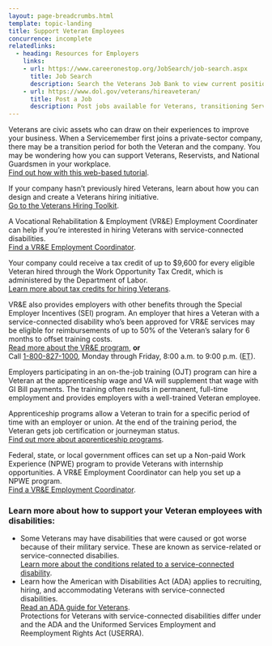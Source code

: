 ```yaml
---
layout: page-breadcrumbs.html
template: topic-landing
title: Support Veteran Employees
concurrence: incomplete
relatedlinks:
  - heading: Resources for Employers
    links:
    - url: https://www.careeronestop.org/JobSearch/job-search.aspx
      title: Job Search
      description: Search the Veterans Job Bank to view current positions.
    - url: https://www.dol.gov/veterans/hireaveteran/
      title: Post a Job
      description: Post jobs available for Veterans, transitioning Servicemembers, and their families.
---
```


<div class="va-introtext">

Veterans are civic assets who can draw on their experiences to improve your business. When a Servicemember first joins a private-sector company, there may be a transition period for both the Veteran and the company. You may be wondering how you can support Veterans, Reservists, and National Guardsmen in your workplace. <br> [Find out how with this web-based tutorial](https://www.va.gov/VETSINWORKPLACE/training/EAP/default.htm).

</div>

If your company hasn’t previously hired Veterans, learn about how you can design and create a Veterans hiring initiative. <br> 
[Go to the Veterans Hiring Toolkit](http://www.dol.gov/vets/ahaw/index.htm). <br> 

A Vocational Rehabilitation & Employment (VR&E) Employment Coordinater can help if you’re interested in hiring Veterans with service-connected disabilities. <br> 
[Find a VR&E Employment Coordinator](https://www.benefits.va.gov/VOCREHAB/docs/EmploymentCoordinators.xls). <br> 

Your company could receive a tax credit of up to $9,600 for every eligible Veteran hired through the Work Opportunity Tax Credit, which is administered by the Department of Labor. <br> [Learn more about tax credits for hiring Veterans]( https://www.doleta.gov/business/incentives/opptax/eligible.cfm#Veterans).

VR&E also provides employers with other benefits through the Special Employer Incentives (SEI) program. An employer that hires a Veteran with a service-connected disability who’s been approved for VR&E services may be eligible for reimbursements of up to 50% of the Veteran’s salary for 6 months to offset training costs. <br> [Read more about the VR&E program](/employment/vocational-rehab-and-employment/), **or** <br> 
Call <a href="tel:+1-800-827-1000">1-800-827-1000</a>, Monday through Friday, 8:00 a.m. to 9:00 p.m. (<abbr title="eastern time">ET</abbr>).

Employers participating in an on-the-job training (OJT) program can hire a Veteran at the apprenticeship wage and VA will supplement that wage with GI Bill payments. The training often results in permanent, full-time employment and provides employers with a well-trained Veteran employee.

Apprenticeship programs allow a Veteran to train for a specific period of time with an employer or union. At the end of the training period, the Veteran gets job certification or journeyman status. <br> [Find out more about apprenticeship programs](https://www.dol.gov/apprenticeship/).

Federal, state, or local government offices can set up a Non-paid Work Experience (NPWE) program to provide Veterans with internship opportunities. A VR&E Employment Coordinator can help you set up a NPWE program. <br>
[Find a VR&E Employment Coordinator](https://www.benefits.va.gov/VOCREHAB/docs/EmploymentCoordinators.xls).

### Learn more about how to support your Veteran employees with disabilities:

- Some Veterans may have disabilities that were caused or got worse because of their military service. These are known as service-related or service-connected disabilies. <br> [Learn more about the conditions related to a service-connected disability](/disability-benefits/conditions/).
- Learn how the American with Disabilities Act (ADA) applies to recruiting, hiring, and accommodating Veterans with service-connected disabilities. <br> [Read an ADA guide for Veterans](http://www.eeoc.gov/eeoc/publications/ada_veterans.cfm). 
<br>Protections for Veterans with service-connected disabilities differ under and the ADA and the Uniformed Services Employment and Reemployment Rights Act (USERRA).
